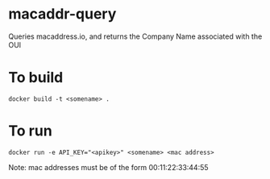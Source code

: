 # macaddr-query
Queries macaddress.io, and returns the Company Name associated with the OUI

# To build
```
docker build -t <somename> .
```

# To run
```
docker run -e API_KEY="<apikey>" <somename> <mac address>
```

Note: mac addresses must be of the form 00:11:22:33:44:55